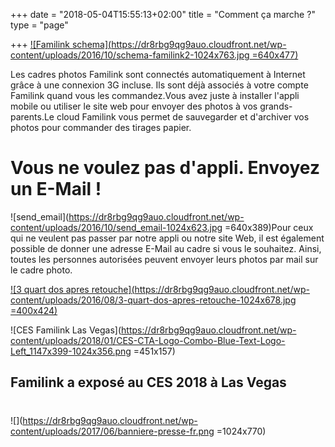 +++
date = "2018-05-04T15:55:13+02:00"
title = "Comment ça marche ?"
type = "page"

+++
[![Familink schema](https://dr8rbg9qg9auo.cloudfront.net/wp-content/uploads/2016/10/schema-familink2-1024x763.jpg =640x477)](https://dr8rbg9qg9auo.cloudfront.net/wp-content/uploads/2016/10/schema-familink2.jpg)  
  
Les cadres photos Familink sont connectés automatiquement à Internet grâce à une connexion 3G incluse. Ils sont déjà associés à votre compte Familink quand vous les commandez.Vous avez juste à installer l'appli mobile ou utiliser le site web pour envoyer des photos à vos grands-parents.Le cloud Familink vous permet de sauvegarder et d'archiver vos photos pour commander des tirages papier.

# Vous ne voulez pas d'appli. Envoyez un E-Mail !

![send_email](https://dr8rbg9qg9auo.cloudfront.net/wp-content/uploads/2016/10/send_email-1024x623.jpg =640x389)Pour ceux qui ne veulent pas passer par notre appli ou notre site Web, il est également possible de donner une adresse E-Mail au cadre si vous le souhaitez. Ainsi, toutes les personnes autorisées peuvent envoyer leurs photos par mail sur le cadre photo.

[![3 quart dos apres retouche](https://dr8rbg9qg9auo.cloudfront.net/wp-content/uploads/2016/08/3-quart-dos-apres-retouche-1024x678.jpg =400x424)](https://dr8rbg9qg9auo.cloudfront.net/wp-content/uploads/2016/08/3-quart-dos-apres-retouche.jpg)

![CES Familink Las Vegas](https://dr8rbg9qg9auo.cloudfront.net/wp-content/uploads/2018/01/CES-CTA-Logo-Combo-Blue-Text-Logo-Left_1147x399-1024x356.png =451x157)

## Familink a exposé au CES 2018 à Las Vegas

# 

  
![](https://dr8rbg9qg9auo.cloudfront.net/wp-content/uploads/2017/06/banniere-presse-fr.png =1024x770)